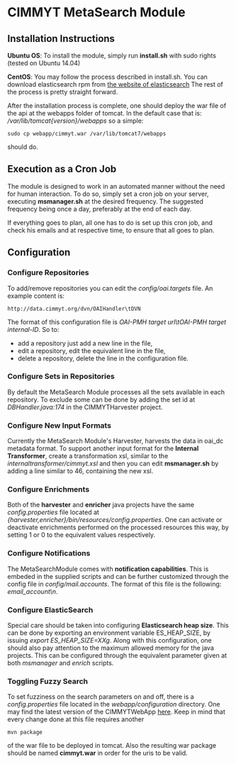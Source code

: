 # CIMMYT MetaSearch Module

## Installation Instructions

**Ubuntu OS**: 
To install the module, simply run **install.sh** with sudo rights (tested on Ubuntu 14.04)

**CentOS**:
You may follow the process described in install.sh. 
You can download elasticsearch rpm from [the website of elasticsearch](https://download.elastic.co/elasticsearch/elasticsearch/elasticsearch-1.5.2.noarch.rpm)
The rest of the process is pretty straight forward.

After the installation process is complete, one should deploy the war file of
the api at the webapps folder of tomcat. 
In the default case that is: */var/lib/tomcat{version}/webapps* so a simple:
```
sudo cp webapp/cimmyt.war /var/lib/tomcat7/webapps
```
should do.

## Execution as a Cron Job

The module is designed to work in an automated manner without the need for human interaction.
To do so, simply set a cron job on your server, executing **msmanager.sh** at the desired frequency.
The suggested frequency being once a day, preferably at the end of each day.

If everything goes to plan, all one has to do is set up this cron job, and check his emails and at 
respective time, to ensure that all goes to plan.

## Configuration

### Configure Repositories

To add/remove repositories you can edit the *config/oai.targets* file. An example content is:
```
http://data.cimmyt.org/dvn/OAIHandler\tDVN
```
The format of this configuration file is *OAI-PMH target url\tOAI-PMH target internal-ID*. So to:
* add a repository just add a new line in the file,
* edit a repository, edit the equivalent line in the file,
* delete a repository, delete the line in the configuration file.

### Configure Sets in Repositories

By default the MetaSearch Module processes all the sets available in each repository. To exclude some
can be done by adding the set id at *DBHandler.java:174* in the CIMMYTHarvester project.

### Configure New Input Formats

Currently the MetaSearch Module's Harvester, harvests the data in oai_dc metadata format. To support 
another input format for the **Internal Transformer**, create a transformation xsl, similar to the
*internaltransformer/cimmyt.xsl* and then you can edit **msmanager.sh** by adding a line similar
to 46, containing the new xsl.

### Configure Enrichments

Both of the **harvester** and **enricher** java projects have the same *config.properties* file located
at *{harvester,enricher}/bin/resources/config.properties*. One can activate or deactivate enrichments
performed on the processed resources this way, by setting 1 or 0 to the equivalent values respectively.

### Configure Notifications 

The MetaSearchModule comes with **notification capabilities**. This is embeded in the supplied scripts and can be 
further customized through the config file in *config/mail.accounts*. The format of this file is the following: 
*email_account\n*.

### Configure ElasticSearch

Special care should be taken into configuring **Elasticsearch heap size**. This can be done by exporting an environment
 variable ES_HEAP_SIZE, by issuing *export ES_HEAP_SIZE=XXg*. Along with this configuration, one should also pay 
attention to the maximum allowed memory for the java projects. This can be configured through the equivalent parameter 
given at both *msmanager* and *enrich* scripts.

### Toggling Fuzzy Search

To set fuzziness on the search parameters on and off, there is a *config.properties* file located in the *webapp/configuration*
directory. One may find the latest version of the CIMMYTWebApp [here](https://github.com/mihalispap/CIMMYTWebApp). Keep in mind that every change done at this file requires 
another 
```
mvn package
```
of the war file to be deployed in tomcat. Also the resulting war package should be named **cimmyt.war** in 
order for the uris to be valid.
